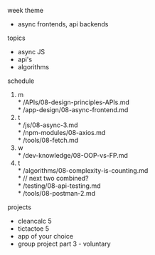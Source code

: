week theme  
  * async frontends, api backends  
  
topics  
  * async JS  
  * api's  
  * algorithms  
  
schedule  
  1. m  
    * /APIs/08-design-principles-APIs.md  
    * /app-design/08-async-frontend.md  
  2. t  
    * /js/08-async-3.md  
    * /npm-modules/08-axios.md  
    * /tools/08-fetch.md  
  3. w  
    * /dev-knowledge/08-OOP-vs-FP.md  
  4. t  
    * /algorithms/08-complexity-is-counting.md  
    * // next two combined?  
    * /testing/08-api-testing.md  
    * /tools/08-postman-2.md  
  
projects  
  * cleancalc 5  
  * tictactoe 5  
  * app of your choice  
  * group project part 3 - voluntary  
	
